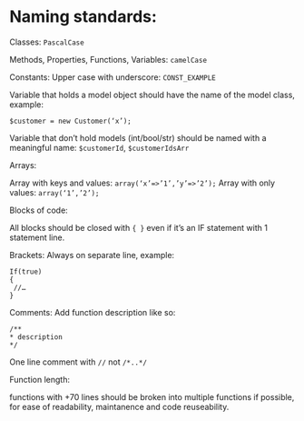 Naming standards:
=================
Classes: `PascalCase`

Methods, Properties, Functions, Variables: `camelCase`

Constants: Upper case with underscore: `CONST_EXAMPLE`
 
Variable that holds a model object should have the name of the model class, example:

`$customer = new Customer(‘x’);`

Variable that don’t hold models (int/bool/str) should be named with a meaningful name: `$customerId`, `$customerIdsArr`
 
Arrays:

Array with keys and values: `array(‘x’=>’1’,’y’=>’2’);`
Array with only values: `array(‘1’,’2’);`
 
Blocks of code:

All blocks should be closed with `{ }` even if it’s an IF statement with 1 statement line.
 
Brackets:
Always on separate line, example:

```
If(true)
{
 //…
}
```
 
Comments:
Add function description like so:
```
/**
* description
*/
```
 
One line comment with `//` not `/*..*/`
 
Function length: 

functions with +70 lines should be broken into multiple functions if possible, for ease of readability, maintanence and code reuseability.
